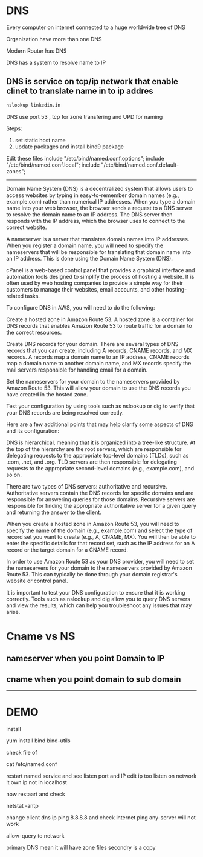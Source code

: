 # DNS

Every computer on internet connected to a huge worldwide tree of DNS

Organization have more than one DNS

Modern Router has DNS

DNS has a system to resolve name to IP

## DNS is service on tcp/ip network that enable clinet to translate name in to ip addres

```bash
nslookup linkedin.in
```

DNS use port 53 , tcp for zone transfering and UPD for naming

Steps:

1. set static host name
1. update packages and install bind9 package

Edit these files
include "/etc/bind/named.conf.options";
include "/etc/bind/named.conf.local";
include "/etc/bind/named.conf.default-zones";

---

Domain Name System (DNS) is a decentralized system that allows users to access websites by typing in easy-to-remember domain names (e.g., example.com) rather than numerical IP addresses. When you type a domain name into your web browser, the browser sends a request to a DNS server to resolve the domain name to an IP address. The DNS server then responds with the IP address, which the browser uses to connect to the correct website.

A nameserver is a server that translates domain names into IP addresses. When you register a domain name, you will need to specify the nameservers that will be responsible for translating that domain name into an IP address. This is done using the Domain Name System (DNS).

cPanel is a web-based control panel that provides a graphical interface and automation tools designed to simplify the process of hosting a website. It is often used by web hosting companies to provide a simple way for their customers to manage their websites, email accounts, and other hosting-related tasks.

To configure DNS in AWS, you will need to do the following:

Create a hosted zone in Amazon Route 53. A hosted zone is a container for DNS records that enables Amazon Route 53 to route traffic for a domain to the correct resources.

Create DNS records for your domain. There are several types of DNS records that you can create, including A records, CNAME records, and MX records. A records map a domain name to an IP address, CNAME records map a domain name to another domain name, and MX records specify the mail servers responsible for handling email for a domain.

Set the nameservers for your domain to the nameservers provided by Amazon Route 53. This will allow your domain to use the DNS records you have created in the hosted zone.

Test your configuration by using tools such as nslookup or dig to verify that your DNS records are being resolved correctly.

Here are a few additional points that may help clarify some aspects of DNS and its configuration:

DNS is hierarchical, meaning that it is organized into a tree-like structure. At the top of the hierarchy are the root servers, which are responsible for delegating requests to the appropriate top-level domains (TLDs), such as .com, .net, and .org. TLD servers are then responsible for delegating requests to the appropriate second-level domains (e.g., example.com), and so on.

There are two types of DNS servers: authoritative and recursive. Authoritative servers contain the DNS records for specific domains and are responsible for answering queries for those domains. Recursive servers are responsible for finding the appropriate authoritative server for a given query and returning the answer to the client.

When you create a hosted zone in Amazon Route 53, you will need to specify the name of the domain (e.g., example.com) and select the type of record set you want to create (e.g., A, CNAME, MX). You will then be able to enter the specific details for that record set, such as the IP address for an A record or the target domain for a CNAME record.

In order to use Amazon Route 53 as your DNS provider, you will need to set the nameservers for your domain to the nameservers provided by Amazon Route 53. This can typically be done through your domain registrar's website or control panel.

It is important to test your DNS configuration to ensure that it is working correctly. Tools such as nslookup and dig allow you to query DNS servers and view the results, which can help you troubleshoot any issues that may arise.

# Cname vs NS

## nameserver when you point Domain to IP

## cname when you point domain to sub domain

---

# DEMO

install

yum install bind bind-utils

check file of

cat /etc/named.conf

restart named service and see listen port and IP
edit ip too listen on network it own ip not in localhost

now restaart
and check

netstat -antp

change client dns ip
ping 8.8.8.8 and check internet
ping any-server will not work

allow-query to network

primary DNS mean it will have zone files
secondry is a copy
